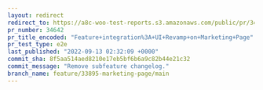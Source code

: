 ```yaml
---
layout: redirect
redirect_to: https://a8c-woo-test-reports.s3.amazonaws.com/public/pr/34642/e2e/index.html
pr_number: 34642
pr_title_encoded: "Feature+integration%3A+UI+Revamp+on+Marketing+Page"
pr_test_type: e2e
last_published: "2022-09-13 02:32:09 +0000"
commit_sha: 8f5aa514aed8210e17eb5bf6b6a9c82b44e21c32
commit_message: "Remove subfeature changelog."
branch_name: feature/33895-marketing-page/main
---
```


